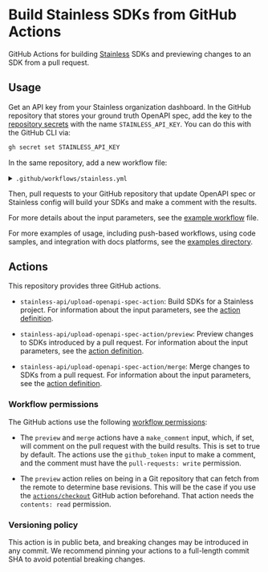 # Build Stainless SDKs from GitHub Actions

GitHub Actions for building [Stainless](https://stainless.com/) SDKs and
previewing changes to an SDK from a pull request.

## Usage

Get an API key from your Stainless organization dashboard. In the GitHub
repository that stores your ground truth OpenAPI spec, add the key to the
[repository secrets](https://docs.github.com/en/actions/security-for-github-actions/security-guides/using-secrets-in-github-actions#creating-secrets-for-a-repository)
with the name `STAINLESS_API_KEY`. You can do this with the GitHub CLI via:

```bash
gh secret set STAINLESS_API_KEY
```

In the same repository, add a new workflow file:

<details>
<summary><code>.github/workflows/stainless.yml</code></summary>

```yml
name: Build SDKs for pull request

on:
  pull_request:
    types:
      - opened
      - synchronize
      - reopened
      - closed

concurrency:
  group: ${{ github.workflow }}-${{ github.event.pull_request.number }}
  cancel-in-progress: true

env:
  STAINLESS_ORG: YOUR_ORG
  STAINLESS_PROJECT: YOUR_PROJECT
  OAS_PATH: YOUR_OAS_PATH

jobs:
  preview:
    if: github.event.action != 'closed'
    runs-on: ubuntu-latest
    permissions:
      contents: read
      pull-requests: write
    steps:
      - name: Checkout repository
        uses: actions/checkout@v4
        with:
          fetch-depth: 2

      - name: Run preview builds
        uses: stainless-api/upload-openapi-spec-action/preview@v1
        with:
          stainless_api_key: ${{ secrets.STAINLESS_API_KEY }}
          org: ${{ env.STAINLESS_ORG }}
          project: ${{ env.STAINLESS_PROJECT }}
          oas_path: ${{ env.OAS_PATH }}

  merge:
    if: github.event.action == 'closed' && github.event.pull_request.merged == true
    runs-on: ubuntu-latest
    permissions:
      contents: read
      pull-requests: write
    steps:
      - name: Checkout repository
        uses: actions/checkout@v4
        with:
          fetch-depth: 2

      - name: Run merge build
        uses: stainless-api/upload-openapi-spec-action/merge@v1
        with:
          stainless_api_key: ${{ secrets.STAINLESS_API_KEY }}
          org: ${{ env.STAINLESS_ORG }}
          project: ${{ env.STAINLESS_PROJECT }}
          oas_path: ${{ env.OAS_PATH }}
```
</details>

Then, pull requests to your GitHub repository that update OpenAPI spec or
Stainless config will build your SDKs and make a comment with the results.

For more details about the input parameters, see the
[example workflow](./examples/pull_request.yml) file.

For more examples of usage, including push-based workflows, using code samples,
and integration with docs platforms, see the [examples directory](./examples).

## Actions

This repository provides three GitHub actions.

- `stainless-api/upload-openapi-spec-action`: Build SDKs for a Stainless
project. For information about the input parameters, see the [action
definition](./action.yml).

- `stainless-api/upload-openapi-spec-action/preview`: Preview changes to SDKs
introduced by a pull request. For information about the input parameters, see
the [action definition](./preview/action.yml).

- `stainless-api/upload-openapi-spec-action/merge`: Merge changes to SDKs from
a pull request. For information about the input parameters, see the [action
definition](./merge/action.yml).

### Workflow permissions

The GitHub actions use the following
[workflow permissions](https://docs.github.com/en/actions/writing-workflows/workflow-syntax-for-github-actions#jobsjob_idpermissions):

- The `preview` and `merge` actions have a `make_comment` input, which, if set,
will comment on the pull request with the build results. This is set to true by
default. The actions use the `github_token` input to make a comment, and the
comment must have the `pull-requests: write` permission.

- The `preview` action relies on being in a Git repository that can fetch from
the remote to determine base revisions. This will be the case if you use the
[`actions/checkout`](https://github.com/actions/checkout) GitHub action
beforehand. That action needs the `contents: read` permission.

### Versioning policy

This action is in public beta, and breaking changes may be introduced in any
commit. We recommend pinning your actions to a full-length commit SHA to avoid
potential breaking changes.
